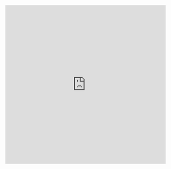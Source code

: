 <iframe scrolling="no" src="http://player.youku.com/embed/XMTI1OTg5NDMwOA==" align="" width="100%" frameborder="0" height="500"></iframe>